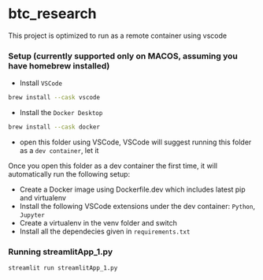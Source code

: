 # btc_research

This project is optimized to run as a remote container using vscode

### Setup (currently supported only on MACOS, assuming you have homebrew installed)

- Install `VSCode`
```bash
brew install --cask vscode
```

- Install the `Docker Desktop`
```bash
brew install --cask docker
```
- open this folder using VSCode, VSCode will suggest running this folder as a `dev container`, let it

Once you open this folder as a dev container the first time, it will automatically run the following setup:
- Create a Docker image using Dockerfile.dev which includes latest pip and virtualenv
- Install the following VSCode extensions under the dev container: `Python`, `Jupyter`
- Create a virtualenv in the venv folder and switch
- Install all the dependecies given in `requirements.txt`

### Running streamlitApp_1.py
```bash
streamlit run streamlitApp_1.py
```
